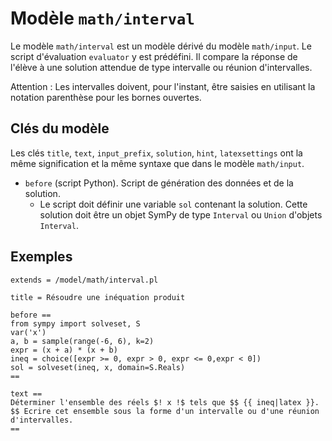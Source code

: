 # Modèle `math/interval`

Le modèle `math/interval` est un modèle dérivé du modèle `math/input`. Le script d'évaluation `evaluator` y est prédéfini. Il compare la réponse de l'élève à une solution attendue de type intervalle ou réunion d'intervalles.

Attention : Les intervalles doivent, pour l'instant, être saisies en utilisant la notation parenthèse pour les bornes ouvertes.

## Clés du modèle

Les clés `title`, `text`, `input_prefix`, `solution`, `hint`, `latexsettings` ont la même signification et la même syntaxe que dans le modèle `math/input`.

* `before` (script Python). Script de génération des données et de la solution. 
    * Le script doit définir une variable `sol` contenant la solution. Cette solution doit être un objet SymPy de type `Interval` ou `Union` d'objets `Interval`.


## Exemples

```
extends = /model/math/interval.pl

title = Résoudre une inéquation produit

before ==
from sympy import solveset, S
var('x')
a, b = sample(range(-6, 6), k=2)
expr = (x + a) * (x + b)
ineq = choice([expr >= 0, expr > 0, expr <= 0,expr < 0])
sol = solveset(ineq, x, domain=S.Reals)
==

text ==
Déterminer l'ensemble des réels $! x !$ tels que $$ {{ ineq|latex }}. $$ Ecrire cet ensemble sous la forme d'un intervalle ou d'une réunion d'intervalles.
==
```
